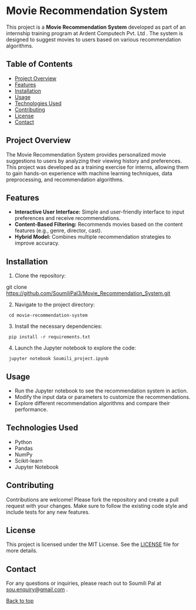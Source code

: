 # Movie Recommendation System

This project is a **Movie Recommendation System** developed as part of an internship training program at Ardent Computech Pvt. Ltd . The system is designed to suggest movies to users based on various recommendation algorithms.

## Table of Contents
- [Project Overview](#project-overview)
- [Features](#features)
- [Installation](#installation)
- [Usage](#usage)
- [Technologies Used](#technologies-used)
- [Contributing](#contributing)
- [License](#license)
- [Contact](#contact)

## Project Overview

The Movie Recommendation System provides personalized movie suggestions to users by analyzing their viewing history and preferences. This project was developed as a training exercise for interns, allowing them to gain hands-on experience with machine learning techniques, data preprocessing, and recommendation algorithms.

## Features

- **Interactive User Interface:** Simple and user-friendly interface to input preferences and receive recommendations.
- **Content-Based Filtering:** Recommends movies based on the content features (e.g., genre, director, cast).
- **Hybrid Model:** Combines multiple recommendation strategies to improve accuracy.


## Installation

  1. Clone the repository:
   
   git clone https://github.com/SoumiliPal3/Movie_Recommendation_System.git

   2. Navigate to the project directory:
   
     cd movie-recommendation-system

   3. Install the necessary dependencies:
   
     pip install -r requirements.txt
   
   4. Launch the Jupyter notebook to explore the code:
  
     jupyter notebook Soumili_project.ipynb

## Usage
- Run the Jupyter notebook to see the recommendation system in action.
- Modify the input data or parameters to customize the recommendations.
- Explore different recommendation algorithms and compare their performance.

## Technologies Used
- Python
- Pandas
- NumPy
- Scikit-learn
- Jupyter Notebook

## Contributing
Contributions are welcome! Please fork the repository and create a pull request with your changes. 
Make sure to follow the existing code style and include tests for any new features.

## License
This project is licensed under the MIT License. See the [LICENSE](https://github.com/SoumiliPal3/Movie_Recommendation_System/blob/main/LICENSE) file for more details.

## Contact
For any questions or inquiries, please reach out to Soumili Pal at [sou.enquiry@gmail.com](#sou.enquiry@gmail.com) .

<a href="#top">Back to top</a>

